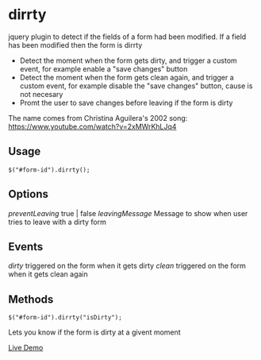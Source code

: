 dirrty
===========

jquery plugin to detect if the fields of a form had been modified.
If a field has been modified then the form is dirrty

- Detect the moment when the form gets dirty, and trigger a custom event, for example enable a "save changes" button
- Detect the moment when the form gets clean again, and trigger a custom event, for example disable the "save changes" button, cause is not necesary
- Promt the user to save changes before leaving if the form is dirty

The name comes from Christina Aguilera's 2002 song:
https://www.youtube.com/watch?v=2xMWrKhLJq4


Usage
--------
`$("#form-id").dirrty();`

Options
--------

*preventLeaving* true | false
*leavingMessage*  Message to show when user tries to leave with a dirty form

Events
------

*dirty* triggered on the form when it gets dirty
*clean* triggered on the form when it gets clean again

Methods
---------

`$("#form-id").dirrty("isDirty");`

Lets you know if the form is dirty at a givent moment

[Live Demo](http://rubentd.com/dirrty)
